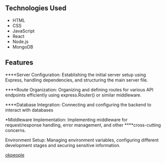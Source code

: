## Technologies Used

- HTML
- CSS
- JavaScript
- React
- Node.js
- MongoDB
## Features
****Server Configuration: Establishing the initial server setup using Express, handling dependencies, and structuring the main server file.

****Route Organization: Organizing and defining routes for various API endpoints efficiently using express.Router() or similar middleware.

****Database Integration: Connecting and configuring the backend to interact with databases 

*Middleware Implementation: Implementing middleware for request/response handling, error management, and other ****cross-cutting concerns.

Environment Setup: Managing environment variables, configuring different development stages  and securing sensitive information.

 [okpeople](https://survey-project-aadef.web.app/) 
